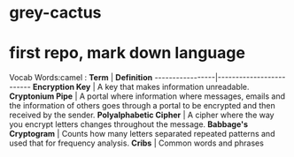 # grey-cactus
# first repo, mark down language
Vocab Words:camel :
**Term** | **Definition**
-----------------|-------------------------
**Encryption Key** | A key that makes information unreadable.
**Cryptonium Pipe** | A portal where information where messages, emails and the information of others goes through a portal to be encrypted and then received by the sender. 
**Polyalphabetic Cipher** | A cipher where the way you encrypt letters changes throughout the message. 
**Babbage's Cryptogram** | Counts how many letters separated repeated patterns  and used that for frequency analysis. 
**Cribs** | Common words and phrases


